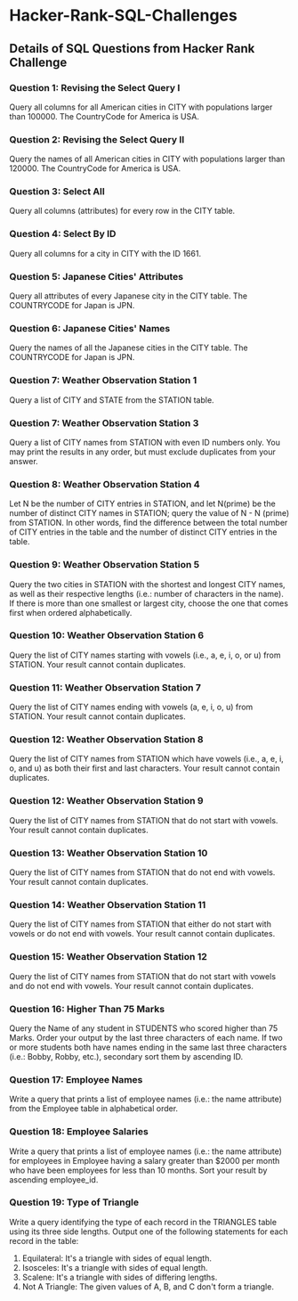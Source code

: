 # Hacker-Rank-SQL-Challenges
## Details of SQL Questions from Hacker Rank Challenge
### Question 1: Revising the Select Query I
Query all columns for all American cities in CITY with populations larger than 100000. The CountryCode for America is USA.

### Question 2: Revising the Select Query II
Query the names of all American cities in CITY with populations larger than 120000. The CountryCode for America is USA.

### Question 3: Select All
Query all columns (attributes) for every row in the CITY table.

### Question 4: Select By ID
Query all columns for a city in CITY with the ID 1661.

### Question 5: Japanese Cities' Attributes
Query all attributes of every Japanese city in the CITY table. The COUNTRYCODE for Japan is JPN.

### Question 6: Japanese Cities' Names
Query the names of all the Japanese cities in the CITY table. The COUNTRYCODE for Japan is JPN.

### Question 7: Weather Observation Station 1
Query a list of CITY and STATE from the STATION table.

### Question 7: Weather Observation Station 3
Query a list of CITY names from STATION with even ID numbers only. You may print the results in any order, but must exclude duplicates from your answer.

### Question 8: Weather Observation Station 4
Let N be the number of CITY entries in STATION, and let N(prime) be the number of distinct CITY names in STATION; query the value of N - N (prime) from STATION. In other words, find the difference between the total number of CITY entries in the table and the number of distinct CITY entries in the table.

### Question 9: Weather Observation Station 5
Query the two cities in STATION with the shortest and longest CITY names, as well as their respective lengths (i.e.: number of characters in the name). If there is more than one smallest or largest city, choose the one that comes first when ordered alphabetically.

### Question 10: Weather Observation Station 6
Query the list of CITY names starting with vowels (i.e., a, e, i, o, or u) from STATION. Your result cannot contain duplicates.

### Question 11: Weather Observation Station 7
Query the list of CITY names ending with vowels (a, e, i, o, u) from STATION. Your result cannot contain duplicates.

### Question 12: Weather Observation Station 8
Query the list of CITY names from STATION which have vowels (i.e., a, e, i, o, and u) as both their first and last characters. Your result cannot contain duplicates.

### Question 12: Weather Observation Station 9
Query the list of CITY names from STATION that do not start with vowels. Your result cannot contain duplicates.

### Question 13: Weather Observation Station 10
Query the list of CITY names from STATION that do not end with vowels. Your result cannot contain duplicates.

### Question 14: Weather Observation Station 11
Query the list of CITY names from STATION that either do not start with vowels or do not end with vowels. Your result cannot contain duplicates.

### Question 15: Weather Observation Station 12
Query the list of CITY names from STATION that do not start with vowels and do not end with vowels. Your result cannot contain duplicates.

### Question 16: Higher Than 75 Marks
Query the Name of any student in STUDENTS who scored higher than 75 Marks. Order your output by the last three characters of each name. If two or more students both have names ending in the same last three characters (i.e.: Bobby, Robby, etc.), secondary sort them by ascending ID.

### Question 17: Employee Names
Write a query that prints a list of employee names (i.e.: the name attribute) from the Employee table in alphabetical order.

### Question 18: Employee Salaries
Write a query that prints a list of employee names (i.e.: the name attribute) for employees in Employee having a salary greater than   $2000 per month who have been employees for less than 10 months. Sort your result by ascending employee_id.

### Question 19: Type of Triangle
Write a query identifying the type of each record in the TRIANGLES table using its three side lengths. Output one of the following statements for each record in the table:
  1. Equilateral: It's a triangle with  sides of equal length.
  2. Isosceles: It's a triangle with  sides of equal length.
  3. Scalene: It's a triangle with  sides of differing lengths.
  4. Not A Triangle: The given values of A, B, and C don't form a triangle.




